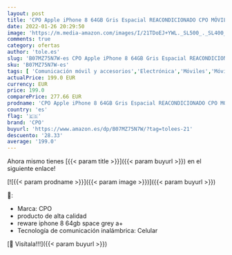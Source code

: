 ```yaml
---
layout: post
title: 'CPO Apple iPhone 8 64GB Gris Espacial REACONDICIONADO CPO MÓVIL 4G 4.7   Retina HD/6CORE/64GB/2GB RAM/12MP/7MP  único'
date: 2022-01-26 20:29:50
image: 'https://m.media-amazon.com/images/I/21TDoEJ+YWL._SL500_._SL400_.jpg'
comments: true
category: ofertas
author: 'tole.es'
slug: 'B07MZ75N7W-es CPO Apple iPhone 8 64GB Gris Espacial REACONDICIONADO CPO...'
sku: 'B07MZ75N7W-es'
tags: [ 'Comunicación móvil y accesorios','Electrónica','Móviles','Móviles y smartphones libres','apple','cpo','iphone', ]
actualPrice: 199.0 EUR
currency: EUR
price: 199.0
comparePrice: 277.66 EUR
prodname: 'CPO Apple iPhone 8 64GB Gris Espacial REACONDICIONADO CPO MÓVIL 4G 4.7   Retina HD/6CORE/64GB/2GB RAM/12MP/7MP  único'
country: 'es'
flag: '🇪🇸'
brand: 'CPO'
buyurl: 'https://www.amazon.es/dp/B07MZ75N7W/?tag=tolees-21'
descuento: '28.33'
average: '199.0'
---
```


Ahora mismo tienes [{{< param title >}}]({{< param buyurl >}}) en el siguiente enlace!

[![{{< param prodname >}}]({{< param image >}})]({{< param buyurl >}})

🔎:

- Marca: CPO
- producto de alta calidad
- reware iphone 8 64gb space grey a+
- Tecnología de comunicación inalámbrica: Celular

[🛒 Visítala!!!]({{< param buyurl >}})
